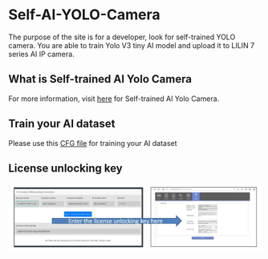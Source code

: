 # Self-AI-YOLO-Camera

The purpose of the site is for a developer, look for self-trained YOLO camera.  You are able to train Yolo V3 tiny AI model and upload it to LILIN 7 series AI IP camera.

## What is Self-trained AI Yolo Camera
For more information, visit [here](http://ai.meritlilin.com.tw:3380/) for Self-trained AI Yolo Camera.  

## Train your AI dataset
Please use this [CFG file](https://github.com/LILINOpenGitHub/Self-AI-YOLO-Camera/blob/main/Yolo%20V3%20tiny%20model/GYNet_Traffic_Tiny_CFG_1.0.6.cfg) for training your AI dataset

## License unlocking key
![image](https://github.com/LILINOpenGitHub/Self-AI-YOLO-Camera/blob/main/images/license.jpg)
